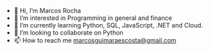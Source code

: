 - 👋 Hi, I’m Marcos Rocha
- 👀 I’m interested in Programming in general and finance
- 🌱 I’m currently learning Python, SQL, JavaScript, .NET and Cloud.
- 💞️ I’m looking to collaborate on Python
- 📫 How to reach me marcosguimaraescosta@gmail.com
<!---

--->
